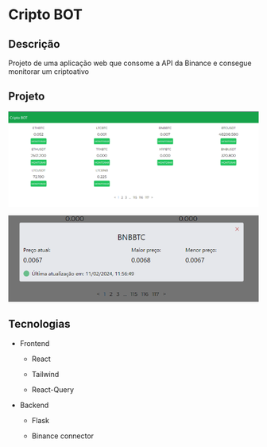 # Cripto BOT

## Descrição

Projeto de uma aplicação web que consome a API da Binance e consegue monitorar um criptoativo

## Projeto

![Imagem](.github/banner.png)

![Imagem](.github/monitoring.png)

## Tecnologias

- Frontend

  - React

  - Tailwind

  - React-Query

- Backend

  - Flask

  - Binance connector
